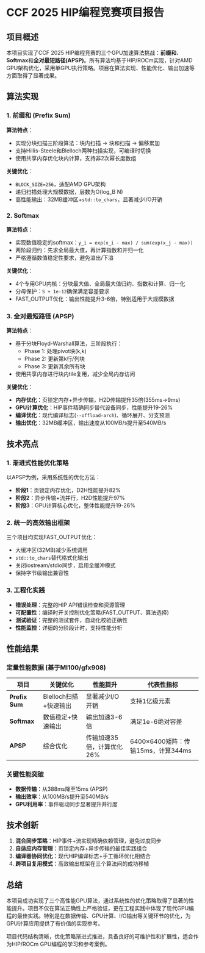 # CCF 2025 HIP编程竞赛项目报告

## 项目概述

本项目实现了CCF 2025 HIP编程竞赛的三个GPU加速算法挑战：**前缀和**、**Softmax**和**全对最短路径(APSP)**。所有算法均基于HIP/ROCm实现，针对AMD GPU架构优化，采用单GPU执行策略。项目在算法实现、性能优化、输出加速等方面取得了显著成果。

## 算法实现

### 1. 前缀和 (Prefix Sum)
**算法特点**：
- 实现分块扫描三阶段算法：块内扫描 → 块和扫描 → 偏移累加
- 支持Hillis-Steele和Blelloch两种扫描实现，可编译时切换
- 使用共享内存优化块内计算，支持非2次幂长度数组

**关键优化**：
- `BLOCK_SIZE=256`，适配AMD GPU架构
- 递归扫描处理大规模数据，层数为O(log_B N)
- 高性能输出：32MB缓冲区+`std::to_chars`，显著减少I/O开销

### 2. Softmax
**算法特点**：
- 实现数值稳定的softmax：`y_i = exp(x_i - max) / sum(exp(x_j - max))`
- 两阶段归约：先求全局最大值，再计算指数和并归一化
- 严格遵循数值稳定性要求，避免溢出/下溢

**关键优化**：
- 4个专用GPU内核：分块最大值、全局最大值归约、指数和计算、归一化
- 分母保护：`S + 1e-12`确保满足容差要求
- FAST_OUTPUT优化：输出性能提升3-6倍，特别适用于大规模数据

### 3. 全对最短路径 (APSP)
**算法特点**：
- 基于分块Floyd-Warshall算法，三阶段执行：
  - Phase 1: 处理pivot块(k,k)
  - Phase 2: 更新第k行/列块
  - Phase 3: 更新其余所有块
- 使用共享内存进行块内tile复用，减少全局内存访问

**关键优化**：
- **内存优化**：页锁定内存+异步传输，H2D传输提升35倍(355ms→9ms)
- **GPU计算优化**：HIP事件精确同步替代设备同步，性能提升19-26%
- **编译优化**：现代编译标志(`--offload-arch`)、循环展开、分支预测
- **输出优化**：32MB缓冲区，输出速度从100MB/s提升至540MB/s

## 技术亮点

### 1. 渐进式性能优化策略
以APSP为例，采用系统性的优化方法：
- **阶段1**：页锁定内存优化，D2H性能提升82%
- **阶段2**：异步传输+流并行，H2D性能提升97%
- **阶段3**：GPU计算核心优化，整体性能提升19-26%

### 2. 统一的高效输出框架
三个项目均实现FAST_OUTPUT优化：
- 大缓冲区(32MB)减少系统调用
- `std::to_chars`替代格式化输出
- 关闭iostream/stdio同步，启用全缓冲模式
- 保持字节级输出兼容性

### 3. 工程化实践
- **错误处理**：完整的HIP API错误检查和资源管理
- **可配置性**：编译时开关控制优化策略(FAST_OUTPUT、算法选择)
- **测试验证**：完整的测试套件，自动化校验正确性
- **性能监控**：详细的分阶段计时，支持性能分析

## 性能结果

### 定量性能数据 (基于MI100/gfx908)

| 项目 | 关键优化 | 性能提升 | 代表性指标 |
|------|----------|----------|------------|
| **Prefix Sum** | Blelloch扫描+快速输出 | 显著减少I/O开销 | 支持1亿级元素 |
| **Softmax** | 数值稳定+快速输出 | 输出加速3-6倍 | 满足1e-6绝对容差 |
| **APSP** | 综合优化 | 传输加速35倍，计算优化26% | 6400×6400矩阵：传输15ms，计算344ms |

### 关键性能突破
- **数据传输**：从388ms降至15ms (APSP)
- **输出效率**：从100MB/s提升至540MB/s  
- **GPU利用率**：事件驱动同步显著提升并行度

## 技术创新

1. **混合同步策略**：HIP事件+流实现精确依赖管理，避免过度同步
2. **自适应内存管理**：页锁定内存+异步传输的最佳实践组合  
3. **编译器协同优化**：现代HIP编译标志+手工循环优化相结合
4. **跨项目复用模式**：高效输出框架在三个算法间的成功移植

## 总结

本项目成功实现了三个高性能GPU算法，通过系统性的优化策略取得了显著的性能提升。项目不仅在算法正确性上严格验证，更在工程实践中体现了现代GPU编程的最佳实践。特别是在数据传输、GPU计算、I/O输出等关键环节的优化，为GPU计算应用提供了有价值的实现参考。

项目代码结构清晰，优化策略渐进式推进，具备良好的可维护性和扩展性，适合作为HIP/ROCm GPU编程的学习和参考案例。
